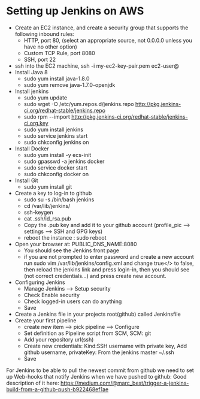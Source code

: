 Setting up Jenkins on AWS
==========

* Create an EC2 instance, and create a security group that supports the following inbound rules:
  * HTTP, port 80, (select an appropriate source, not 0.0.0.0 unless you have no other option)
  * Custom TCP Rule, port 8080
  * SSH, port 22
* ssh into the EC2 machine, ssh -i my-ec2-key-pair.pem ec2-user@<EC2-INSTANCE-PUBLIC-IP-ADDRESS>
* Install Java 8
  * sudo yum install java-1.8.0
  * sudo yum remove java-1.7.0-openjdk
* Install jenkins
  * sudo yum update
  * sudo wget -O /etc/yum.repos.d/jenkins.repo http://pkg.jenkins-ci.org/redhat-stable/jenkins.repo
  * sudo rpm --import http://pkg.jenkins-ci.org/redhat-stable/jenkins-ci.org.key
  * sudo yum install jenkins
  * sudo service jenkins start
  * sudo chkconfig jenkins on
* Install Docker
  * sudo yum install -y ecs-init
  * sudo gpasswd -a jenkins docker
  * sudo service docker start
  * sudo chkconfig docker on
* Install Git
  * sudo yum install git
* Create a key to log-in to github
  * sudo su -s /bin/bash jenkins
  * cd /var/lib/jenkins/
  * ssh-keygen
  * cat .ssh/id_rsa.pub
  * Copy the .pub key and add it to your github account (profile_pic --> settings --> SSH and GPG keys)
  * reboot the instance : sudo reboot
* Open your browser at: PUBLIC_DNS_NAME:8080
  * You should see the Jenkins front page
  * if you are not prompted to enter password and create a new account run sudo vim /var/lib/jenkins/config.xml and change <useSecurity>true</> to false, then reload the jenkins link and press login-in, then you should see (not correct credentials...) and press create new account.
* Configuring Jenkins
  * Manage Jenkins --> Setup security
  * Check Enable security
  * Check logged-in users can do anything
  * Save
* Create a Jenkins file in your projects root(github) called Jenkinsfile
* Create your first pipeline
  * create new item --> pick pipeline --> Configure
  * Set definition as Pipeline script from SCM, SCM: git
  * Add your repository url(ssh)
  * Create new credentials: Kind:SSH username with private key, Add github username, privateKey: From the jenkins master ~/.ssh
  * Save

For Jenkins to be able to pull the newest commit from github we need to set up Web-hooks that notify Jenkins when we have pushed to github: Good description of it here: https://medium.com/@marc_best/trigger-a-jenkins-build-from-a-github-push-b922468ef1ae

